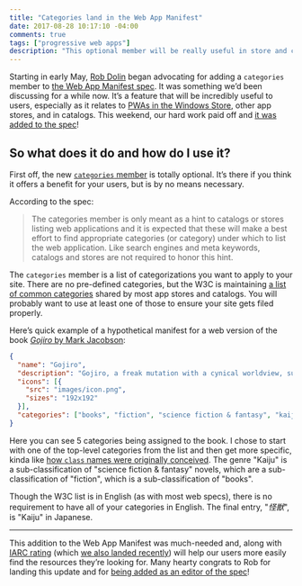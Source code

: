 ```yaml
---
title: "Categories land in the Web App Manifest"
date: 2017-08-28 10:17:10 -04:00
comments: true
tags: ["progressive web apps"]
description: "This optional member will be really useful in store and catalog scenarios."
---
```


Starting in early May, [Rob Dolin](https://github.com/RobDolinMS) began advocating for adding a `categories` member to [the Web App Manifest spec](https://www.w3.org/TR/appmanifest/). It was something we’d been discussing for a while now. It’s a feature that will be incredibly useful to users, especially as it relates to [PWAs in the Windows Store](https://www.aaron-gustafson.com/notebook/progressive-web-apps-and-the-windows-ecosystem/#how-does-a-user-discover-a-progressive-web-app), other app stores, and in catalogs. This weekend, our hard work paid off and [it was added to the spec](https://github.com/w3c/manifest/commit/bf14335a4e50ca4049c21a5071d160620ae96d56)!

<!-- more -->

## So what does it do and how do I use it?

First off, the new [`categories` member](https://www.w3.org/TR/appmanifest/#categories-member) is totally optional. It’s there if you think it offers a benefit for your users, but is by no means necessary.

According to the spec:

> The categories member is only meant as a hint to catalogs or stores listing web applications and it is expected that these will make a best effort to find appropriate categories (or category) under which to list the web application. Like search engines and meta keywords, catalogs and stores are not required to honor this hint.

The `categories` member is a list of categorizations you want to apply to your site. There are no pre-defined categories, but the W3C is maintaining [a list of common categories](https://github.com/w3c/manifest/wiki/Categories) shared by most app stores and catalogs. You will probably want to use at least one of those to ensure your site gets filed properly.

Here’s quick example of a hypothetical manifest for a web version of the book [<cite>Gojiro</cite> by Mark Jacobson](https://en.wikipedia.org/wiki/Gojiro):

```json
{
  "name": "Gojiro",
  "description": "Gojiro, a freak mutation with a cynical worldview, suffers the pain of solitude as well as several maladies experienced by entertainers, including drug abuse and suicidal tendencies.",
  "icons": [{
    "src": "images/icon.png",
    "sizes": "192x192"
  }],
  "categories": ["books", "fiction", "science fiction & fantasy", "kaiju", "怪獣"]
}
```

Here you can see 5 categories being assigned to the book. I chose to start with one of the top-level categories from the list and then get more specific, kinda like [how `class` names were originally conceived](https://adaptivewebdesign.info/1st-edition/read/chapter-2.html#ad-hoc-semantics). The genre "Kaiju" is a sub-classification of "science fiction & fantasy" novels, which are a sub-classification of "fiction", which is a sub-classification of "books".

Though the W3C list is in English (as with most web specs), there is no requirement to have all of your categories in English. The final entry, "<i lang="jp">怪獣</i>", is "Kaiju" in Japanese.

<hr>

This addition to the Web App Manifest was much-needed and, along with [IARC rating](https://www.w3.org/TR/appmanifest/#iarc_rating_id-member) (which [we also landed recently](https://github.com/w3c/manifest/pull/567)) will help our users more easily find the resources they’re looking for. Many hearty congrats to Rob for landing this update and for [being added as an editor of the spec](https://github.com/w3c/manifest/pull/604)!
